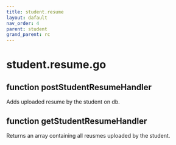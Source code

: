 ```yaml
---
title: student.resume
layout: dafault
nav_order: 4
parent: student
grand_parent: rc
---
```

# student.resume.go

## function postStudentResumeHandler
Adds uploaded resume by the student on db.

## function getStudentResumeHandler
Returns an array containing all reusmes uploaded by the student.
